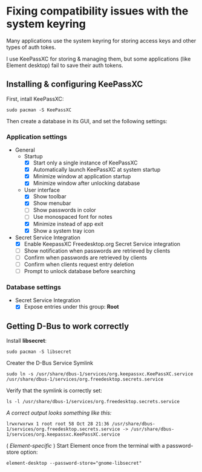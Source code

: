 # Fixing compatibility issues with the system keyring

Many applications use the system keyring for storing access keys and other types of  auth tokes.

I use KeePassXC for storing & managing them, but some applications (like Element desktop) fail to save their auth tokens.

## Installing & configuring KeePassXC

First, intall KeePassXC:

```shell
sudo pacman -S KeePassXC
```

Then create a database in its GUI, and set the following settings:

### Application settings

- General
  - Startup
    - [x] Start only a single instance of KeePassXC
    - [x] Automatically launch KeePassXC at system startup
    - [x] Minimize window at application startup
    - [x] Minimize window after unlocking database
  - User interface
    - [x] Show toolbar
    - [x] Show menubar
    - [ ] Show passwords in color
    - [ ] Use monospaced font for notes
    - [x] Minimize instead of app exit
    - [x] Show a system tray icon
- Secret Service Integration
  - [x] Enable KeepassXC Freedesktop.org Secret Service integration
  - [ ] Show notification when passwords are retrieved by clients
  - [ ] Confirm when passwords are retrieved by clients
  - [ ] Confirm when clients request entry deletion
  - [ ] Prompt to unlock database before searching

### Database settings

- Secret Service Integration
  - [x] Expose entries under this group: **Root**

## Getting D-Bus to work correctly

Install **libsecret**:

```shell
sudo pacman -S libsecret
```

Creater the D-Bus Service Symlink

```shell
sudo ln -s /usr/share/dbus-1/services/org.keepassxc.KeePassXC.service /usr/share/dbus-1/services/org.freedesktop.secrets.service
```

Verify that the symlink is correctly set:

```shell
ls -l /usr/share/dbus-1/services/org.freedesktop.secrets.service
```

*A correct output looks something like this:*

```shell
lrwxrwxrwx 1 root root 58 Oct 28 21:36 /usr/share/dbus-1/services/org.freedesktop.secrets.service -> /usr/share/dbus-1/services/org.keepassxc.KeePassXC.service
```

( *Element-specific* ) Start Element once from the terminal with a password-store option:

```shell
element-desktop --password-store="gnome-libsecret"
```
